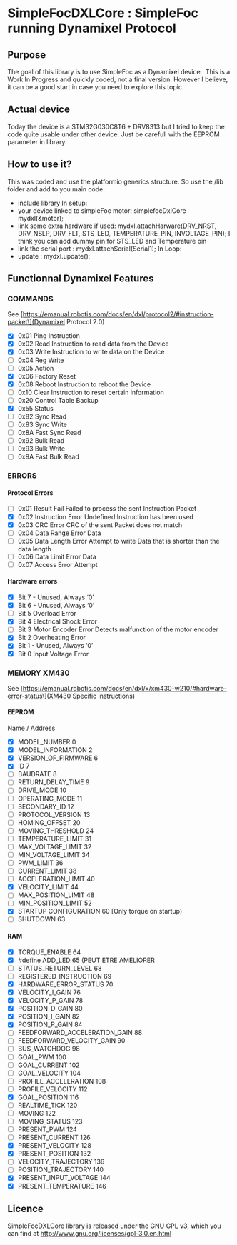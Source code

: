 # SimpleFocDXLCore : SimpleFoc running Dynamixel Protocol

## Purpose

The goal of this library is to use SimpleFoc as a Dynamixel device. 
This is a Work In Progress and quickly coded, not a final version. However I believe, it can be a good start in case you need to explore this topic.

## Actual device
Today the device is a STM32G030C8T6 + DRV8313 but I tried to keep the code quite usable under other device. Just be carefull with the EEPROM parameter in library.

## How to use it?
This was coded and use the platformio generics structure. So use the /lib folder and add to you main code:

- include library
In setup:
- your device linked to simpleFoc motor: simplefocDxlCore mydxl(&motor);
- link some extra hardware if used:   mydxl.attachHarware(DRV_NRST, DRV_NSLP, DRV_FLT, STS_LED, TEMPERATURE_PIN, INVOLTAGE_PIN);
I think you can add dummy pin for STS_LED and Temperature pin
- link the serial port  : mydxl.attachSerial(Serial1);
In Loop:
- update :   mydxl.update();

## Functionnal Dynamixel Features
### COMMANDS

See \[https://emanual.robotis.com/docs/en/dxl/protocol2/#instruction-packet\](Dynamixel Protocol 2.0)

- [x] 0x01 Ping Instruction
- [x] 0x02 Read Instruction to read data from the Device
- [x] 0x03 Write Instruction to write data on the Device
- [ ] 0x04 Reg Write
- [ ] 0x05 Action
- [x] 0x06 Factory Reset
- [x] 0x08 Reboot Instruction to reboot the Device
- [ ] 0x10 Clear Instruction to reset certain information
- [ ] 0x20 Control Table Backup
- [x] 0x55 Status
- [ ] 0x82 Sync Read
- [ ] 0x83 Sync Write
- [ ] 0x8A Fast Sync Read
- [ ] 0x92 Bulk Read
- [ ] 0x93 Bulk Write
- [ ] 0x9A Fast Bulk Read

### ERRORS

#### Protocol Errors

- [ ] 0x01 Result Fail Failed to process the sent Instruction Packet
- [x] 0x02 Instruction Error Undefined Instruction has been used
- [x] 0x03 CRC Error CRC of the sent Packet does not match
- [ ] 0x04 Data Range Error Data
- [ ] 0x05 Data Length Error Attempt to write Data that is shorter than the data length
- [ ] 0x06 Data Limit Error Data
- [ ] 0x07 Access Error Attempt

#### Hardware errors

- [x] Bit 7 - Unused, Always ‘0’
- [x] Bit 6 - Unused, Always ‘0’
- [ ] Bit 5 Overload Error
- [x] Bit 4 Electrical Shock Error
- [ ] Bit 3 Motor Encoder Error Detects malfunction of the motor encoder
- [x] Bit 2 Overheating Error
- [x] Bit 1 - Unused, Always ‘0’
- [x] Bit 0 Input Voltage Error

### MEMORY XM430

See \[https://emanual.robotis.com/docs/en/dxl/x/xm430-w210/#hardware-error-status\](XM430 Specific instructions)

#### EEPROM

Name / Address

- [x] MODEL_NUMBER 0
- [x] MODEL_INFORMATION 2
- [x] VERSION\_OF\_FIRMWARE 6
- [x] ID 7
- [ ] BAUDRATE 8
- [ ] RETURN\_DELAY\_TIME 9
- [ ] DRIVE_MODE 10
- [ ] OPERATING_MODE 11
- [ ] SECONDARY_ID 12
- [ ] PROTOCOL_VERSION 13
- [ ] HOMING_OFFSET 20
- [ ] MOVING_THRESHOLD 24
- [ ] TEMPERATURE_LIMIT 31
- [ ] MAX\_VOLTAGE\_LIMIT 32
- [ ] MIN\_VOLTAGE\_LIMIT 34
- [ ] PWM_LIMIT 36
- [ ] CURRENT_LIMIT 38
- [ ] ACCELERATION_LIMIT 40
- [x] VELOCITY_LIMIT 44
- [ ] MAX\_POSITION\_LIMIT 48
- [ ] MIN\_POSITION\_LIMIT 52
- [x] STARTUP CONFIGURATION 60 \[Only torque on startup)
- [ ] SHUTDOWN 63

#### RAM

- [x] TORQUE_ENABLE 64
- [x] #define ADD_LED 65 (PEUT ETRE AMELIORER
- [ ] STATUS\_RETURN\_LEVEL 68
- [ ] REGISTERED_INSTRUCTION 69
- [x] HARDWARE\_ERROR\_STATUS 70
- [x] VELOCITY\_I\_GAIN 76
- [x] VELOCITY\_P\_GAIN 78
- [x] POSITION\_D\_GAIN 80
- [x] POSITION\_I\_GAIN 82
- [x] POSITION\_P\_GAIN 84
- [ ] FEEDFORWARD\_ACCELERATION\_GAIN 88
- [ ] FEEDFORWARD\_VELOCITY\_GAIN 90
- [ ] BUS_WATCHDOG 98
- [ ] GOAL_PWM 100
- [ ] GOAL_CURRENT 102
- [ ] GOAL_VELOCITY 104
- [ ] PROFILE_ACCELERATION 108
- [ ] PROFILE_VELOCITY 112
- [x] GOAL_POSITION 116
- [ ] REALTIME_TICK 120
- [ ] MOVING 122
- [ ] MOVING_STATUS 123
- [ ] PRESENT_PWM 124
- [ ] PRESENT_CURRENT 126
- [x] PRESENT_VELOCITY 128
- [x] PRESENT_POSITION 132
- [ ] VELOCITY_TRAJECTORY 136
- [ ] POSITION_TRAJECTORY 140
- [x] PRESENT\_INPUT\_VOLTAGE 144
- [x] PRESENT_TEMPERATURE 146

## Licence

SimpleFocDXLCore library is released under the GNU GPL v3, which you can find at http://www.gnu.org/licenses/gpl-3.0.en.html